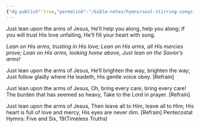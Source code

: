 ```yaml
---
{"dg-publish":true,"permalink":"/bible-notes/hymns/soul-stirring-songs-and-hymns/lean-on-his-arms/","title":"Lean on His Arms","created":"","updated":""}
---
```



Just lean upon the arms of Jesus,
He’ll help you along, help you along;
If you will trust His love unfailing,
He’ll fill your heart with song.

*Lean on His arms, trusting in His love;
Lean on His arms, all His mercies prove;
Lean on His arms, looking home above,
Just lean on the Savior’s arms!*

Just lean upon the arms of Jesus,
He’ll brighten the way, brighten the way;
Just follow gladly where He leadeth,
His gentle voice obey. [Refrain]

Just lean upon the arms of Jesus,
Oh, bring every care, bring every care!
The burden that has seemed so heavy,
Take to the Lord in prayer. [Refrain]

Just lean upon the arms of Jesus,
Then leave all to Him, leave all to Him;
His heart is full of love and mercy,
His eyes are never dim. [Refrain]
Pentecostal Hymns: Five and Six, 19(Timeless Truths)